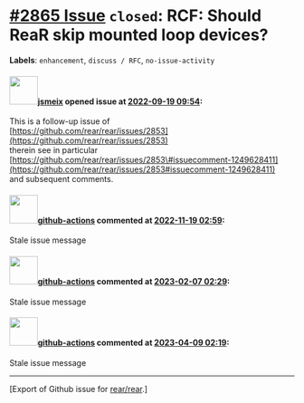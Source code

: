 [\#2865 Issue](https://github.com/rear/rear/issues/2865) `closed`: RCF: Should ReaR skip mounted loop devices?
==============================================================================================================

**Labels**: `enhancement`, `discuss / RFC`, `no-issue-activity`

#### <img src="https://avatars.githubusercontent.com/u/1788608?u=925fc54e2ce01551392622446ece427f51e2f0ce&v=4" width="50">[jsmeix](https://github.com/jsmeix) opened issue at [2022-09-19 09:54](https://github.com/rear/rear/issues/2865):

This is a follow-up issue of  
[https://github.com/rear/rear/issues/2853](https://github.com/rear/rear/issues/2853)  
therein see in particular  
[https://github.com/rear/rear/issues/2853\#issuecomment-1249628411](https://github.com/rear/rear/issues/2853#issuecomment-1249628411)  
and subsequent comments.

#### <img src="https://avatars.githubusercontent.com/in/15368?v=4" width="50">[github-actions](https://github.com/apps/github-actions) commented at [2022-11-19 02:59](https://github.com/rear/rear/issues/2865#issuecomment-1320767113):

Stale issue message

#### <img src="https://avatars.githubusercontent.com/in/15368?v=4" width="50">[github-actions](https://github.com/apps/github-actions) commented at [2023-02-07 02:29](https://github.com/rear/rear/issues/2865#issuecomment-1420107487):

Stale issue message

#### <img src="https://avatars.githubusercontent.com/in/15368?v=4" width="50">[github-actions](https://github.com/apps/github-actions) commented at [2023-04-09 02:19](https://github.com/rear/rear/issues/2865#issuecomment-1501021883):

Stale issue message

------------------------------------------------------------------------

\[Export of Github issue for
[rear/rear](https://github.com/rear/rear).\]
